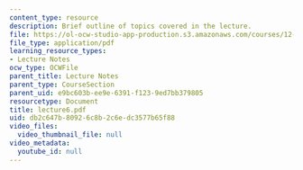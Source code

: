 ```yaml
---
content_type: resource
description: Brief outline of topics covered in the lecture.
file: https://ol-ocw-studio-app-production.s3.amazonaws.com/courses/12-800-fluid-dynamics-of-the-atmosphere-and-ocean-fall-2004/db2c647b80926c8b2c6edc3577b65f88_lecture6.pdf
file_type: application/pdf
learning_resource_types:
- Lecture Notes
ocw_type: OCWFile
parent_title: Lecture Notes
parent_type: CourseSection
parent_uid: e9bc603b-ee9e-6391-f123-9ed7bb379805
resourcetype: Document
title: lecture6.pdf
uid: db2c647b-8092-6c8b-2c6e-dc3577b65f88
video_files:
  video_thumbnail_file: null
video_metadata:
  youtube_id: null
---
```

